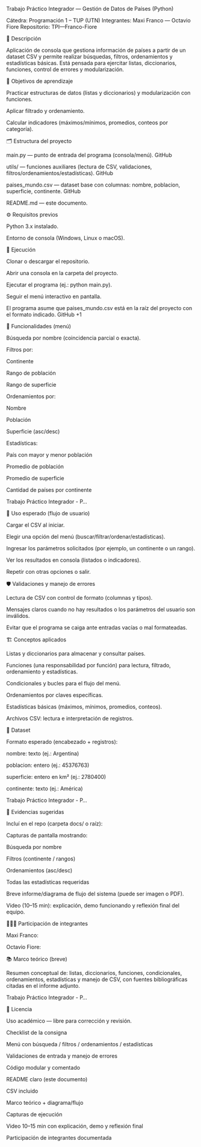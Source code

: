 Trabajo Práctico Integrador — Gestión de Datos de Países (Python)

Cátedra: Programación 1 – TUP (UTN)
Integrantes: Maxi Franco — Octavio Fiore
Repositorio: TPI—Franco-Fiore

🧭 Descripción

Aplicación de consola que gestiona información de países a partir de un dataset CSV y permite realizar búsquedas, filtros, ordenamientos y estadísticas básicas. Está pensada para ejercitar listas, diccionarios, funciones, control de errores y modularización.


🎯 Objetivos de aprendizaje

Practicar estructuras de datos (listas y diccionarios) y modularización con funciones.

Aplicar filtrado y ordenamiento.

Calcular indicadores (máximos/mínimos, promedios, conteos por categoría). 

🗂 Estructura del proyecto

main.py — punto de entrada del programa (consola/menú). 
GitHub

utils/ — funciones auxiliares (lectura de CSV, validaciones, filtros/ordenamientos/estadísticas). 
GitHub

paises_mundo.csv — dataset base con columnas: nombre, poblacion, superficie, continente. 
GitHub

README.md — este documento.

⚙ Requisitos previos

Python 3.x instalado.

Entorno de consola (Windows, Linux o macOS).

🚀 Ejecución

Clonar o descargar el repositorio.

Abrir una consola en la carpeta del proyecto.

Ejecutar el programa (ej.: python main.py).

Seguir el menú interactivo en pantalla.

El programa asume que paises_mundo.csv está en la raíz del proyecto con el formato indicado. 
GitHub
+1

🧩 Funcionalidades (menú)

Búsqueda por nombre (coincidencia parcial o exacta).

Filtros por:

Continente

Rango de población

Rango de superficie

Ordenamientos por:

Nombre

Población

Superficie (asc/desc)

Estadísticas:

País con mayor y menor población

Promedio de población

Promedio de superficie

Cantidad de países por continente

Trabajo Práctico Integrador - P…

🧪 Uso esperado (flujo de usuario)

Cargar el CSV al iniciar.

Elegir una opción del menú (buscar/filtrar/ordenar/estadísticas).

Ingresar los parámetros solicitados (por ejemplo, un continente o un rango).

Ver los resultados en consola (listados o indicadores).

Repetir con otras opciones o salir.

🛡 Validaciones y manejo de errores

Lectura de CSV con control de formato (columnas y tipos).

Mensajes claros cuando no hay resultados o los parámetros del usuario son inválidos.

Evitar que el programa se caiga ante entradas vacías o mal formateadas. 



🏗 Conceptos aplicados

Listas y diccionarios para almacenar y consultar países.

Funciones (una responsabilidad por función) para lectura, filtrado, ordenamiento y estadísticas.

Condicionales y bucles para el flujo del menú.

Ordenamientos por claves específicas.

Estadísticas básicas (máximos, mínimos, promedios, conteos).

Archivos CSV: lectura e interpretación de registros. 



🧾 Dataset

Formato esperado (encabezado + registros):

nombre: texto (ej.: Argentina)

poblacion: entero (ej.: 45376763)

superficie: entero en km² (ej.: 2780400)

continente: texto (ej.: América) 

Trabajo Práctico Integrador - P…

📸 Evidencias sugeridas

Incluí en el repo (carpeta docs/ o raíz):

Capturas de pantalla mostrando:

Búsqueda por nombre

Filtros (continente / rangos)

Ordenamientos (asc/desc)

Todas las estadísticas requeridas

Breve informe/diagrama de flujo del sistema (puede ser imagen o PDF).

Video (10–15 min): explicación, demo funcionando y reflexión final del equipo. 

🧑‍🤝‍🧑 Participación de integrantes

Maxi Franco:

Octavio Fiore:

📚 Marco teórico (breve)

Resumen conceptual de: listas, diccionarios, funciones, condicionales, ordenamientos, estadísticas y manejo de CSV, con fuentes bibliográficas citadas en el informe adjunto. 

Trabajo Práctico Integrador - P…

📝 Licencia

Uso académico — libre para corrección y revisión.

Checklist de la consigna

 Menú con búsqueda / filtros / ordenamientos / estadísticas

 Validaciones de entrada y manejo de errores

 Código modular y comentado

 README claro (este documento)

 CSV incluido

 Marco teórico + diagrama/flujo

 Capturas de ejecución

 Video 10–15 min con explicación, demo y reflexión final

 Participación de integrantes documentada